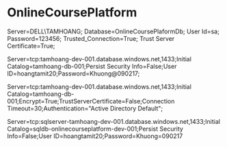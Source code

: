 # OnlineCoursePlatform



Server=DELL\\TAMHOANG; Database=OnlineCoursePlaformDb; User Id=sa; Password=123456; Trusted_Connection=True; Trust Server Certificate=True;

Server=tcp:tamhoang-dev-001.database.windows.net,1433;Initial Catalog=tamhoang-db-001;Persist Security Info=False;User ID=hoangtamit20;Password=Khuong@090217;





Server=tcp:tamhoang-dev-001.database.windows.net,1433;Initial Catalog=tamhoang-db-001;Encrypt=True;TrustServerCertificate=False;Connection Timeout=30;Authentication="Active Directory Default";

Server=tcp:sqlserver-tamhoang-dev-001.database.windows.net,1433;Initial Catalog=sqldb-onlinecourseplatform-dev-001;Persist Security Info=False;User ID=hoangtamit20;Password=Khuong=090217